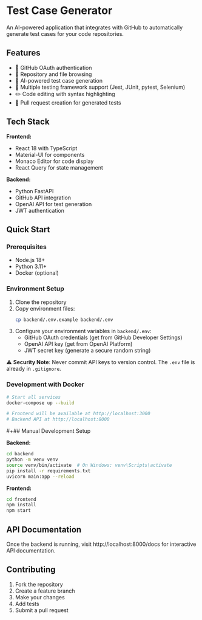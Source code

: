# Test Case Generator

An AI-powered application that integrates with GitHub to automatically generate test cases for your code repositories.

## Features

- 🔐 GitHub OAuth authentication
- 📁 Repository and file browsing
- 🤖 AI-powered test case generation
- 📝 Multiple testing framework support (Jest, JUnit, pytest, Selenium)
- ✏️ Code editing with syntax highlighting
- 🔄 Pull request creation for generated tests

## Tech Stack

**Frontend:**
- React 18 with TypeScript
- Material-UI for components
- Monaco Editor for code display
- React Query for state management

**Backend:**
- Python FastAPI
- GitHub API integration
- OpenAI API for test generation
- JWT authentication

## Quick Start

### Prerequisites

- Node.js 18+
- Python 3.11+
- Docker (optional)

### Environment Setup

1. Clone the repository
2. Copy environment files:
   ```bash
   cp backend/.env.example backend/.env
   ```
3. Configure your environment variables in `backend/.env`:
   - GitHub OAuth credentials (get from GitHub Developer Settings)
   - OpenAI API key (get from OpenAI Platform)
   - JWT secret key (generate a secure random string)

⚠️ **Security Note**: Never commit API keys to version control. The `.env` file is already in `.gitignore`.

### Development with Docker

```bash
# Start all services
docker-compose up --build

# Frontend will be available at http://localhost:3000
# Backend API at http://localhost:8000
```

#+## Manual Development Setup

**Backend:**
```bash
cd backend
python -m venv venv
source venv/bin/activate  # On Windows: venv\Scripts\activate
pip install -r requirements.txt
uvicorn main:app --reload
```

**Frontend:**
```bash
cd frontend
npm install
npm start
```

## API Documentation

Once the backend is running, visit http://localhost:8000/docs for interactive API documentation.

## Contributing

1. Fork the repository
2. Create a feature branch
3. Make your changes
4. Add tests
5. Submit a pull request
